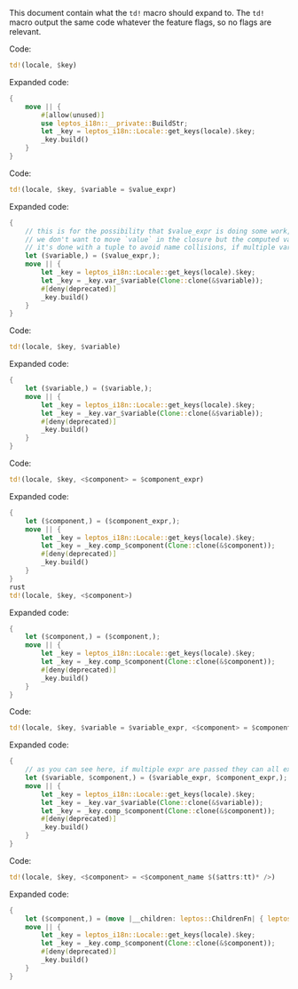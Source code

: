This document contain what the `td!` macro should expand to. The `td!` macro output the same code whatever the feature flags, so no flags are relevant.

Code:

```rust
td!(locale, $key)
```

Expanded code:

```rust
{
    move || {
        #[allow(unused)]
        use leptos_i18n::__private::BuildStr;
        let _key = leptos_i18n::Locale::get_keys(locale).$key;
        _key.build()
    }
}
```

Code:

```rust
td!(locale, $key, $variable = $value_expr)
```

Expanded code:

```rust
{
    // this is for the possibility that $value_expr is doing some work, like `value.clone()`,
    // we don't want to move `value` in the closure but the computed value.
    // it's done with a tuple to avoid name collisions, if multiple variables were passed we are sure to not shadow a variable used in a next expression.
    let ($variable,) = ($value_expr,);
    move || {
        let _key = leptos_i18n::Locale::get_keys(locale).$key;
        let _key = _key.var_$variable(Clone::clone(&$variable));
        #[deny(deprecated)]
        _key.build()
    }
}
```

Code:

```rust
td!(locale, $key, $variable)
```

Expanded code:

```rust
{
    let ($variable,) = ($variable,);
    move || {
        let _key = leptos_i18n::Locale::get_keys(locale).$key;
        let _key = _key.var_$variable(Clone::clone(&$variable));
        #[deny(deprecated)]
        _key.build()
    }
}
```

Code:

```rust
td!(locale, $key, <$component> = $component_expr)
```

Expanded code:

```rust
{
    let ($component,) = ($component_expr,);
    move || {
        let _key = leptos_i18n::Locale::get_keys(locale).$key;
        let _key = _key.comp_$component(Clone::clone(&$component));
        #[deny(deprecated)]
        _key.build()
    }
}
rust
td!(locale, $key, <$component>)
```

Expanded code:

```rust
{
    let ($component,) = ($component,);
    move || {
        let _key = leptos_i18n::Locale::get_keys(locale).$key;
        let _key = _key.comp_$component(Clone::clone(&$component));
        #[deny(deprecated)]
        _key.build()
    }
}
```

Code:

```rust
td!(locale, $key, $variable = $variable_expr, <$component> = $component_expr)
```

Expanded code:

```rust
{
    // as you can see here, if multiple expr are passed they can all execute before the new variables goes into scope, avoiding name collisions.
    let ($variable, $component,) = ($variable_expr, $component_expr,);
    move || {
        let _key = leptos_i18n::Locale::get_keys(locale).$key;
        let _key = _key.var_$variable(Clone::clone(&$variable));
        let _key = _key.comp_$component(Clone::clone(&$component));
        #[deny(deprecated)]
        _key.build()
    }
}
```

Code:

```rust
td!(locale, $key, <$component> = <$component_name $($attrs:tt)* />)
```

Expanded code:

```rust
{
    let ($component,) = (move |__children: leptos::ChildrenFn| { leptos::view! { <$component_name $($attrs)* >{move || __children()}</$component_name> } },);
    move || {
        let _key = leptos_i18n::Locale::get_keys(locale).$key;
        let _key = _key.comp_$component(Clone::clone(&$component));
        #[deny(deprecated)]
        _key.build()
    }
}
```
